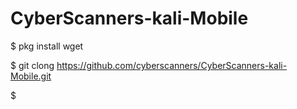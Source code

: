 # CyberScanners-kali-Mobile

$ pkg install wget

$ git clong https://github.com/cyberscanners/CyberScanners-kali-Mobile.git

$ 
